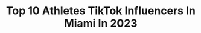 ---
title: Top 10 Athletes TikTok Influencers In Miami In 2023
description: >-
  Find top athletes TikTok influencers in Miami in 2023. Most popular hashtags: #fyp #miami #athlete #xyzbca.
platform: TikTok
hits: 14
text_top: Analyze the most popular TikTok influencers on inBeat.
text_bottom: Our platform holds 14 TikTok influencers like this in Miami, United States for you to contact.
profiles:
  - username: "allnewyork"
    fullname: >-
      best content out 🤷🏼‍♂️
    bio: >-
      Business Email: benandnickweldon@gmail.com Use promo code “benn” to get 10% off
    location: "United States"
    followers: 24500
    engagement: 1591
    commentsToLikes: 0.073986
    id: cka9kz60b17ur0i782wbhmp7m
    verified: false
    hashtags: "#nfl, #billsmafia, #nyc, #607"
  - username: "omaratalla"
    fullname: >-
      Omar Atalla
    bio: >-
      Just here for fun FL | WPB Click the link for my R&B Playlist
    location: "United States"
    followers: 8958
    engagement: 1280
    commentsToLikes: 0.039642
    id: ckcpcwc42fs5f0j238re4xpd8
    verified: false
    hashtags: "#timewarpjump, #avatar, #fyp, #greenscreen"
  - username: "_caasi__"
    fullname: >-
      C A A S I
    bio: >-
      20, 🇭🇹 Miami-Dade,United States SC: uh_isaac CEO of Underrated Tik Toks 30k?
    location: "United States"
    followers: 26600
    engagement: 1432
    commentsToLikes: 0.080716
    id: cka9kqwwy0xfx0i78aunrmy2o
    verified: false
    hashtags: "#miami, #fyp, #caribbean, #xyzbca"
  - username: "heyitsdiegoo"
    fullname: >-
      Diegoo
    bio: >-
      Get me to 10K 😛 Miami/PR
    location: "United States"
    followers: 8872
    engagement: 1142
    commentsToLikes: 0.030100
    id: cka9kqtc50wwy0i788eou0bp7
    verified: false
    hashtags: "#greenscreen, #fyp, #foryou, #basketball"
  - username: "angeliqueking0918"
    fullname: >-
      Angelique King
    bio: >-
      yes I do tiktok...and you would do it too for a check fl 📍
    location: "United States"
    followers: 19600
    engagement: 1882
    commentsToLikes: 0.020930
    id: ckcehbdefp0jz0j23mlpjoh7d
    verified: false
    hashtags: "#coming2america, #fyp, #foryoupage, #miami"
  - username: "overtimemikey"
    fullname: >-
      Mike Kaufman
    bio: >-
      Former Overseas Pro 🎒 I’m the basketball guy at Overtime 🏀 Ask me a question👇
    location: "United States"
    followers: 455800
    engagement: 1421
    commentsToLikes: 0.007995
    id: ck806zxv1nh100j78g5f1woxd
    verified: true
    hashtags: "#coach, #kyrie, #nba, #miami"
  - username: "freeman.thecreator"
    fullname: >-
      freeman.thecreator
    bio: >-
      Follow my insta🔥😱 @freeman.thecreator Mail: mysivvasyl@gmail.com
    location: "United States"
    followers: 165600
    engagement: 677
    commentsToLikes: 0.086988
    id: ck8km8t0o7hgx0j78cqdh3rca
    verified: false
    hashtags: "#tracer, #tricks, #calisthenics, #tricking"
  - username: "josh24barry24"
    fullname: >-
      Josh
    bio: >-
      Baseball Pittsburgh Twitter: Josh24barry Insta: Josh24barry
    location: "United States"
    followers: 2540
    engagement: 940
    commentsToLikes: 0.015949
    id: ckdms7i4ma3sb0j23w8ej19k1
    verified: false
    hashtags: "#usa, #meme, #xyzbca, #sidemen"
  - username: "em6era"
    fullname: >-
      em6era
    bio: >-
      Founder of EM6FITNESS Online training||personal training 💪🏽🏋️‍♀️ Website👇
    location: "United States"
    followers: 6366
    engagement: 604
    commentsToLikes: 0.020031
    id: ckai922nf6k7x0i78jlke31q8
    verified: false
    hashtags: "#latina, #cuban, #fyp, #football"
  - username: "sports_memers"
    fullname: >-
      Sports Memers
    bio: >-
      Follow for high school highlights
    location: "United States"
    followers: 2622
    engagement: 1612
    commentsToLikes: 0.172628
    id: cka84a7drsq0p0i783qrehfbx
    verified: false
    hashtags: "#touchdown, #football, #sports, #athletic"
---